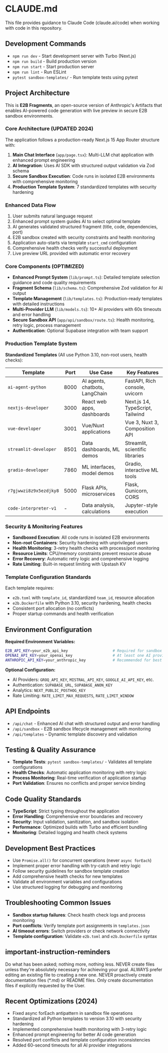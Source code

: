 # CLAUDE.md

This file provides guidance to Claude Code (claude.ai/code) when working with code in this repository.

## Development Commands

- `npm run dev` - Start development server with Turbo (Next.js)
- `npm run build` - Build production version
- `npm run start` - Start production server
- `npm run lint` - Run ESLint
- `pytest sandbox-templates/` - Run template tests using pytest

## Project Architecture

This is **E2B Fragments**, an open-source version of Anthropic's Artifacts that enables AI-powered code generation with live preview in secure E2B sandbox environments.

### Core Architecture (UPDATED 2024)

The application follows a production-ready Next.js 15 App Router structure with:

1. **Main Chat Interface** (`app/page.tsx`): Multi-LLM chat application with enhanced prompt engineering
2. **AI Integration**: Uses AI SDK with structured output validation via Zod schema
3. **Secure Sandbox Execution**: Code runs in isolated E2B environments with comprehensive monitoring
4. **Production Template System**: 7 standardized templates with security hardening

### Enhanced Data Flow

1. User submits natural language request
2. Enhanced prompt system guides AI to select optimal template
3. AI generates validated structured fragment (title, code, dependencies, port)
4. E2B sandbox created with security constraints and health monitoring
5. Application auto-starts via template `start_cmd` configuration
6. Comprehensive health checks verify successful deployment
7. Live preview URL provided with automatic error recovery

### Core Components (OPTIMIZED)

- **Enhanced Prompt System** (`lib/prompt.ts`): Detailed template selection guidance and code quality requirements
- **Fragment Schema** (`lib/schema.ts`): Comprehensive Zod validation for AI output
- **Template Management** (`lib/templates.ts`): Production-ready templates with detailed instructions
- **Multi-Provider LLM** (`lib/models.ts`): 10+ AI providers with 60s timeouts and error handling
- **Secure Sandbox API** (`app/api/sandbox/route.ts`): Health monitoring, retry logic, process management
- **Authentication**: Optional Supabase integration with team support

### Production Template System

**Standardized Templates** (All use Python 3.10, non-root users, health checks):

| Template | Port | Use Case | Key Features |
|----------|------|----------|--------------|
| `ai-agent-python` | 8000 | AI agents, chatbots, LangChain | FastAPI, Rich console, uvicorn |
| `nextjs-developer` | 3000 | React web apps, dashboards | Next.js 14, TypeScript, Tailwind |
| `vue-developer` | 3001 | Vue/Nuxt applications | Vue 3, Nuxt 3, Composition API |
| `streamlit-developer` | 8501 | Data dashboards, ML demos | Streamlit, scientific libraries |
| `gradio-developer` | 7860 | ML interfaces, model demos | Gradio, interactive ML tools |
| `r7gjwwzi8z9x5ezdjky8` | 5000 | Flask APIs, microservices | Flask, Gunicorn, CORS |
| `code-interpreter-v1` | - | Data analysis, calculations | Jupyter-style execution |

### Security & Monitoring Features

- **Sandboxed Execution**: All code runs in isolated E2B environments
- **Non-root Containers**: Security hardening with unprivileged users
- **Health Monitoring**: 3-retry health checks with process/port monitoring
- **Resource Limits**: CPU/memory constraints prevent resource abuse
- **Error Recovery**: Automatic retry logic and comprehensive logging
- **Rate Limiting**: Built-in request limiting with Upstash KV

### Template Configuration Standards

Each template requires:
- `e2b.toml` with `template_id`, standardized `team_id`, resource allocation
- `e2b.Dockerfile` with Python 3.10, security hardening, health checks
- Consistent port allocation (no conflicts)
- Proper startup commands and health verification

## Environment Configuration

**Required Environment Variables:**
```bash
E2B_API_KEY=your_e2b_api_key                    # Required for sandbox execution
OPENAI_API_KEY=your_openai_key                  # At least one AI provider required
ANTHROPIC_API_KEY=your_anthropic_key            # Recommended for best results
```

**Optional Configuration:**
- AI Providers: `GROQ_API_KEY`, `MISTRAL_API_KEY`, `GOOGLE_AI_API_KEY`, etc.
- Authentication: `SUPABASE_URL`, `SUPABASE_ANON_KEY` 
- Analytics: `NEXT_PUBLIC_POSTHOG_KEY`
- Rate Limiting: `RATE_LIMIT_MAX_REQUESTS`, `RATE_LIMIT_WINDOW`

## API Endpoints

- `/api/chat` - Enhanced AI chat with structured output and error handling
- `/api/sandbox` - E2B sandbox lifecycle management with monitoring
- `/api/templates` - Dynamic template discovery and validation

## Testing & Quality Assurance

- **Template Tests**: `pytest sandbox-templates/` - Validates all template configurations
- **Health Checks**: Automatic application monitoring with retry logic
- **Process Monitoring**: Real-time verification of application startup
- **Port Validation**: Ensures no conflicts and proper service binding

## Code Quality Standards

- **TypeScript**: Strict typing throughout the application
- **Error Handling**: Comprehensive error boundaries and recovery
- **Security**: Input validation, sanitization, and sandbox isolation
- **Performance**: Optimized builds with Turbo and efficient bundling
- **Monitoring**: Detailed logging and health check systems

## Development Best Practices

- Use `Promise.all()` for concurrent operations (never `async forEach`)
- Implement proper error handling with try-catch and retry logic
- Follow security guidelines for sandbox template creation
- Add comprehensive health checks for new templates
- Validate all environment variables and configurations
- Use structured logging for debugging and monitoring

## Troubleshooting Common Issues

- **Sandbox startup failures**: Check health check logs and process monitoring
- **Port conflicts**: Verify template port assignments in `templates.json`
- **AI timeout errors**: Switch providers or check network connectivity
- **Template configuration**: Validate `e2b.toml` and `e2b.Dockerfile` syntax

## important-instruction-reminders
Do what has been asked; nothing more, nothing less.
NEVER create files unless they're absolutely necessary for achieving your goal.
ALWAYS prefer editing an existing file to creating a new one.
NEVER proactively create documentation files (*.md) or README files. Only create documentation files if explicitly requested by the User.

## Recent Optimizations (2024)
- Fixed async forEach antipattern in sandbox file operations
- Standardized all Python templates to version 3.10 with security hardening
- Implemented comprehensive health monitoring with 3-retry logic
- Enhanced prompt engineering for better AI code generation
- Resolved port conflicts and template configuration inconsistencies
- Added 60-second timeouts for all AI provider integrations